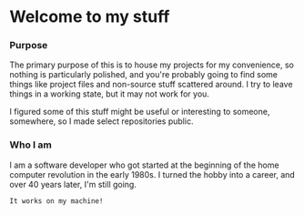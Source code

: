 # Welcome to my stuff

### Purpose

The primary purpose of this is to house my projects for my convenience, so nothing is particularly polished, and you're probably going to find some things like project files and non-source stuff scattered around. 
I try to leave things in a working state, but it may not work for you.  

I figured some of this stuff might be useful or interesting to someone, somewhere, so I made select repositories public.  


### Who I am

I am a software developer who got started at the beginning of the home computer revolution in the early 1980s.  I turned the hobby into a career, and over 40 years later, I'm still going.

```It works on my machine!```
